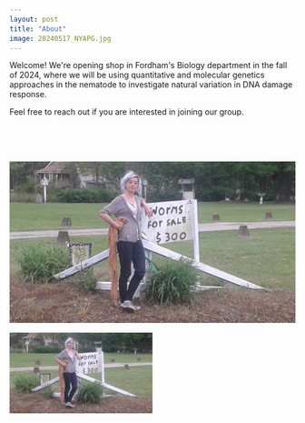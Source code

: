 ```yaml
---
layout: post
title: "About"
image: 20240517_NYAPG.jpg
---
```


Welcome! We're opening shop in Fordham's Biology department in the fall of 2024, where we will be using quantitative and molecular genetics approaches in the nematode to investigate natural variation in DNA damage response.

Feel free to reach out if you are interested in joining our group.

</br></br></br>

![Worms](../assets/img/2015-04-17_18.51.22.jpg "Worms for sale")


<img src="../assets/img/2015-04-17_18.51.22.jpg" alt="Worms" width="50%"/>
